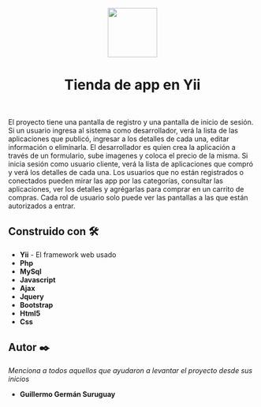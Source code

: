 <p align="center">
    <a href="https://github.com/yiisoft" target="_blank">
        <img src="https://avatars0.githubusercontent.com/u/993323" height="100px">
    </a>
    <h1 align="center">Tienda de app en Yii</h1>
    <br>
</p>

El proyecto tiene una pantalla de registro y una pantalla de inicio de sesión. Si un usuario ingresa al sistema como desarrollador, verá la lista de las aplicaciones que publicó, ingresar a los detalles de cada una, editar información o elimínarla. El desarrollador es quien crea la aplicación a través de un formulario, sube imagenes y coloca el precio de la misma. Si inicia sesión como usuario cliente, verá la lista de aplicaciones que compró y verá los detalles de cada una. Los usuarios que no están registrados o conectados pueden mirar las app por las categorías, consultar las aplicaciones, ver los detalles y agrégarlas para comprar en un carrito de compras. Cada rol de usuario solo puede ver las pantallas a las que están autorizados a entrar.

## Construido con 🛠️

* **Yii** - El framework web usado
* **Php**
* **MySql**
* **Javascript**
* **Ajax**
* **Jquery**
* **Bootstrap**
* **Html5**
* **Css**

## Autor ✒️

_Menciona a todos aquellos que ayudaron a levantar el proyecto desde sus inicios_

* **Guillermo Germán Suruguay**



